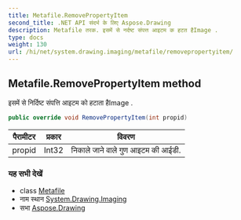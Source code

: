 ```yaml
---
title: Metafile.RemovePropertyItem
second_title: .NET API संदर्भ के लिए Aspose.Drawing
description: Metafile तरक. इसमें से नर्दष्ट संपत्त आइटम क हटत हैImage .
type: docs
weight: 130
url: /hi/net/system.drawing.imaging/metafile/removepropertyitem/
---
```

## Metafile.RemovePropertyItem method

इसमें से निर्दिष्ट संपत्ति आइटम को हटाता हैImage .

```csharp
public override void RemovePropertyItem(int propid)
```

| पैरामीटर | प्रकार | विवरण |
| --- | --- | --- |
| propid | Int32 | निकाले जाने वाले गुण आइटम की आईडी. |

### यह सभी देखें

* class [Metafile](../)
* नाम स्थान [System.Drawing.Imaging](../../metafile/)
* सभा [Aspose.Drawing](../../../)


